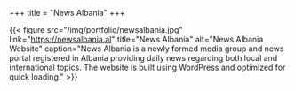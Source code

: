 +++
title = "News Albania"
+++

{{< figure src="/img/portfolio/newsalbania.jpg" link="https://newsalbania.al" title="News Albania" alt="News Albania Website" caption="News Albania is a newly formed media group and news portal registered in Albania providing daily news regarding both local and international topics. The website is built using WordPress and optimized for quick loading." >}}
